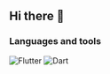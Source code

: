## Hi there 👋

### Languages and tools

![Flutter](https://img.shields.io/badge/Flutter-blue?style=flat-square&logo=flutter&logoColor=47C5FB)
![Dart](https://img.shields.io/badge/Dart-blue?style=flat-square&logo=flutter&logoColor=097CDB)

<!--
**beyond-godlike/beyond-godlike** is a ✨ _special_ ✨ repository because its `README.md` (this file) appears on your GitHub profile.

Here are some ideas to get you started:

- 🔭 I’m currently working on ...
- 🌱 I’m currently learning ...
- 👯 I’m looking to collaborate on ...
- 🤔 I’m looking for help with ...
- 💬 Ask me about ...
- 📫 How to reach me: ...
- 😄 Pronouns: ...
- ⚡ Fun fact: ...
-->
